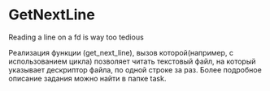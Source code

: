 # GetNextLine
Reading a line on a fd is way too tedious

Реализация функции (get_next_line), вызов которой(например, с использованием цикла) позволяет
читать текстовый файл, на который указывает дескриптор файла, по одной строке за раз.
Более подробное описание задания можно найти в папке task.
